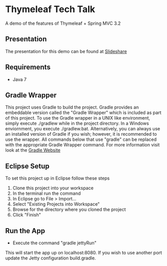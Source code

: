 Thymeleaf Tech Talk 
===================
A demo of the features of Thymeleaf + Spring MVC 3.2

Presentation
------------
The presentation for this demo can be found at [Slideshare](http://www.slideshare.net/JustinMunn/spring-user-group-thymeleaf-08212013)

Requirements
------------
- Java 7

Gradle Wrapper
--------------
This project uses Gradle to build the project. Gradle provides an embeddable version called the "Gradle Wrapper" which is included as part of this project. To use the Gradle wrapper in a UNIX like environment, simply execute ./gradlew while in the project directory. In a Windows enviornment, you execute ./gradlew.bat. Alternatively, you can always use an installed version of Gradle if you wish; however, it is recommended to use the wrapper. All commands below that use "gradle" can be replaced with the appropriate Gradle Wrapper command. For more information visit look at the [Gradle Website](http://www.gradleware.com/registered-access?content=screencasts%2Fthe-gradle-wrapper%2F)

Eclipse Setup
-------------
To set this project up in Eclipse follow these steps

1. Clone this project into your workspace
2. In the terminal run the command
2. In Eclipse go to File > Import...
3. Select "Existing Projects into Workspace"
4. Browse for the directory where you cloned the project
5. Click "Finish"

Run the App
-----------
 - Execute the command "gradle jettyRun"

This will start the app up on localhost:8080. If you wish to use another port update the Jetty configuration build.gradle.
